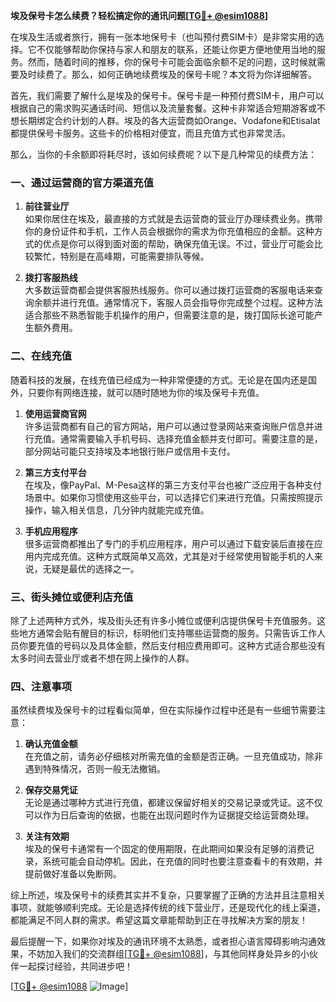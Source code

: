 **埃及保号卡怎么续费？轻松搞定你的通讯问题[[TG💪+ @esim1088](https://t.me/s/esim1088)]**

在埃及生活或者旅行，拥有一张本地保号卡（也叫预付费SIM卡）是非常实用的选择。它不仅能够帮助你保持与家人和朋友的联系，还能让你更方便地使用当地的服务。然而，随着时间的推移，你的保号卡可能会面临余额不足的问题，这时候就需要及时续费了。那么，如何正确地续费埃及的保号卡呢？本文将为你详细解答。

首先，我们需要了解什么是埃及的保号卡。保号卡是一种预付费SIM卡，用户可以根据自己的需求购买通话时间、短信以及流量套餐。这种卡非常适合短期游客或不想长期绑定合约计划的人群。埃及的各大运营商如Orange、Vodafone和Etisalat都提供保号卡服务。这些卡的价格相对便宜，而且充值方式也非常灵活。

那么，当你的卡余额即将耗尽时，该如何续费呢？以下是几种常见的续费方法：

### 一、通过运营商的官方渠道充值

1. **前往营业厅**  
   如果你居住在埃及，最直接的方式就是去运营商的营业厅办理续费业务。携带你的身份证件和手机，工作人员会根据你的需求为你充值相应的金额。这种方式的优点是你可以得到面对面的帮助，确保充值无误。不过，营业厅可能会比较繁忙，特别是在高峰期，可能需要排队等候。

2. **拨打客服热线**  
   大多数运营商都会提供客服热线服务。你可以通过拨打运营商的客服电话来查询余额并进行充值。通常情况下，客服人员会指导你完成整个过程。这种方法适合那些不熟悉智能手机操作的用户，但需要注意的是，拨打国际长途可能产生额外费用。

### 二、在线充值

随着科技的发展，在线充值已经成为一种非常便捷的方式。无论是在国内还是国外，只要你有网络连接，就可以随时随地为你的埃及保号卡充值。

1. **使用运营商官网**  
   许多运营商都有自己的官方网站，用户可以通过登录网站来查询账户信息并进行充值。通常需要输入手机号码、选择充值金额并支付即可。需要注意的是，部分网站可能只支持埃及本地银行账户或信用卡支付。

2. **第三方支付平台**  
   在埃及，像PayPal、M-Pesa这样的第三方支付平台也被广泛应用于各种支付场景中。如果你习惯使用这些平台，可以选择它们来进行充值。只需按照提示操作，输入相关信息，几分钟内就能完成充值。

3. **手机应用程序**  
   很多运营商都推出了专门的手机应用程序，用户可以通过下载安装后直接在应用内完成充值。这种方式既简单又高效，尤其是对于经常使用智能手机的人来说，无疑是最优的选择之一。

### 三、街头摊位或便利店充值

除了上述两种方式外，埃及街头还有许多小摊位或便利店提供保号卡充值服务。这些地方通常会贴有醒目的标识，标明他们支持哪些运营商的服务。只需告诉工作人员你要充值的号码以及具体金额，然后支付相应费用即可。这种方式适合那些没有太多时间去营业厅或者不想在网上操作的人群。

### 四、注意事项

虽然续费埃及保号卡的过程看似简单，但在实际操作过程中还是有一些细节需要注意：

1. **确认充值金额**  
   在充值之前，请务必仔细核对所需充值的金额是否正确。一旦充值成功，除非遇到特殊情况，否则一般无法撤销。

2. **保存交易凭证**  
   无论是通过哪种方式进行充值，都建议保留好相关的交易记录或凭证。这不仅可以作为日后查询的依据，也能在出现问题时作为证据提交给运营商处理。

3. **关注有效期**  
   埃及的保号卡通常有一个固定的使用期限，在此期间如果没有足够的消费记录，系统可能会自动停机。因此，在充值的同时也要注意查看卡的有效期，并提前做好准备以免断网。

综上所述，埃及保号卡的续费其实并不复杂，只要掌握了正确的方法并且注意相关事项，就能够顺利完成。无论是选择传统的线下营业厅，还是现代化的线上渠道，都能满足不同人群的需求。希望这篇文章能帮助到正在寻找解决方案的朋友！

最后提醒一下，如果你对埃及的通讯环境不太熟悉，或者担心语言障碍影响沟通效果，不妨加入我们的交流群组[[TG💪+ @esim1088](https://t.me/s/esim1088)]，与其他同样身处异乡的小伙伴一起探讨经验，共同进步吧！

[[TG💪+ @esim1088](https://t.me/s/esim1088) ![Image](https://i.postimg.cc/4NQfJmqS/Snipaste-2025-05-13-00-14-12.png)]